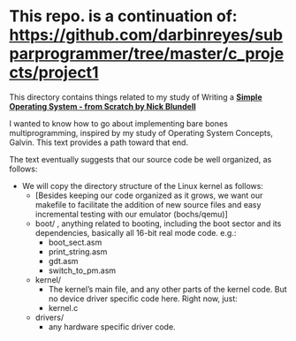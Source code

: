 This repo. is a continuation of: https://github.com/darbinreyes/subparprogrammer/tree/master/c_projects/project1
===

This directory contains things related to my study of Writing a
**[Simple Operating System - from Scratch by Nick Blundell](https://www.cs.bham.ac.uk/~exr/lectures/opsys/10_11/lectures/os-dev.pdf)**

I wanted to know how to go about implementing bare bones multiprogramming,
inspired by my study of Operating System Concepts, Galvin. This text provides a
path toward that end.


The text eventually suggests that our source code be well organized, as follows:

* We will copy the directory structure of the Linux kernel as follows:
    * [Besides keeping our code organized as it grows, we want our makefile to facilitate the addition of new source files and easy incremental testing with our emulator (bochs/qemu)]
    * boot/ , anything related to booting, including the boot sector and its dependencies, basically all 16-bit real mode code. e.g.:
        * boot_sect.asm
        * print_string.asm
        * gdt.asm
        * switch_to_pm.asm
    * kernel/
        * The kernel’s main file, and any other parts of the kernel code. But no device driver specific code here. Right now, just:
        * kernel.c
    * drivers/
        * any hardware specific driver code.
